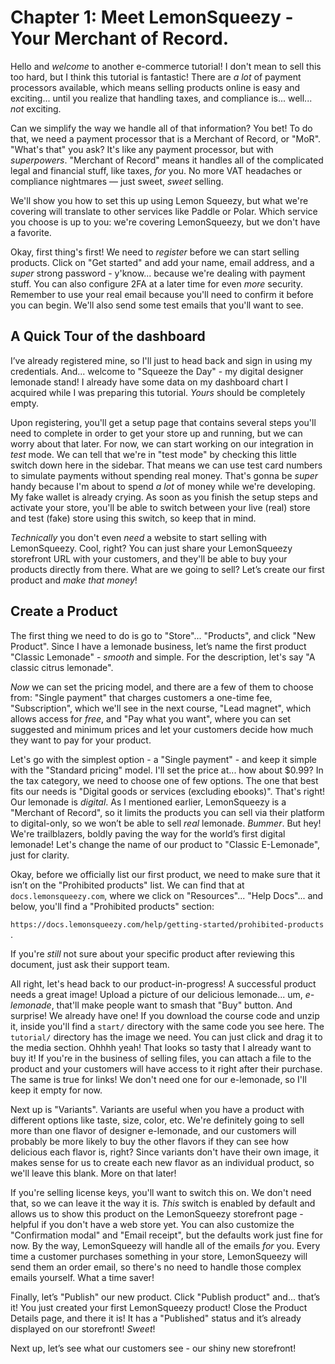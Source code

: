 # Chapter 1:  Meet LemonSqueezy - Your Merchant of Record.

Hello and *welcome* to another e-commerce tutorial! I don't mean to sell this too hard, 
but I think this tutorial is fantastic! There are *a lot* of payment processors
available, which means selling products online is easy and exciting... until you realize
that handling taxes, and compliance is... well... *not* exciting.

Can we simplify the way we handle all of that information? You bet! To do that, we need a
payment processor that is a Merchant of Record, or "MoR". "What's that" you ask? It's like any
payment processor, but with *superpowers*. "Merchant of Record" means it handles all of the
complicated legal and financial stuff, like taxes, *for* you. No more VAT headaches or compliance
nightmares — just sweet, *sweet* selling.

We'll show you how to set this up using Lemon Squeezy, but what we're covering will 
translate to other services like Paddle or Polar. Which service you choose is up to you: 
we're covering LemonSqueezy, but we don't have a favorite.

Okay, first thing's first! We need to *register* before we can start selling products. Click on
"Get started" and add your name, email address, and a *super* strong password - y'know... because
we're dealing with payment stuff. You can also configure 2FA at a later time for even *more* security.
Remember to use your real email because you'll need to confirm it before you can begin. We'll also send
some test emails that you'll want to see.

## A Quick Tour of the dashboard

I’ve already registered mine, so I'll just to head back and sign in using my credentials. And...
welcome to "Squeeze the Day" - my digital designer lemonade stand! I already have some data on
my dashboard chart I acquired while I was preparing this tutorial. *Yours* should be completely empty.

Upon registering, you'll get a setup page that contains several steps you'll need to complete in
order to get your store up and running, but we can worry about that later. For now, we can start
working on our integration in *test* mode. We can tell that we're in "test mode" by checking this
little switch down here in the sidebar. That means we can use test card numbers to simulate payments
without spending real money. That's gonna be *super* handy because I'm about to spend *a lot* of money
while we're developing. My fake wallet is already crying. As soon as you finish the setup steps and
activate your store, you'll be able to switch between your live (real) store and test (fake) store
using this switch, so keep that in mind.

*Technically* you don't even *need* a website to start selling with LemonSqueezy. Cool, right? You can
just share your LemonSqueezy storefront URL with your customers, and they'll be able to buy your products
directly from there. What are we going to sell? Let’s create our first product and *make that money*!

## Create a Product

The first thing we need to do is go to "Store"... "Products", and click "New Product". Since I have a
lemonade business, let’s name the first product "Classic Lemonade" - *smooth* and simple. For the
description, let's say "A classic citrus lemonade".

*Now* we can set the pricing model, and there are a few of them to choose from: "Single payment" that
charges customers a one-time fee, "Subscription", which we'll see in the next course, "Lead magnet", which
allows access for *free*, and "Pay what you want", where you can set suggested and minimum prices and let
your customers decide how much they want to pay for your product.

Let's go with the simplest option - a "Single payment" - and keep it simple with the "Standard pricing"
model. I'll set the price at... how about $0.99? In the tax category, we need to choose one of few options.
The one that best fits our needs is "Digital goods or services (excluding ebooks)". That's right! Our
lemonade is *digital*. As I mentioned earlier, LemonSqueezy is a "Merchant of Record", so it limits the
products you can sell via their platform to digital-only, so we won’t be able to sell *real* lemonade.
*Bummer*. But hey! We're trailblazers, boldly paving the way for the world’s first digital lemonade!
Let's change the name of our product to "Classic E-Lemonade", just for clarity.

Okay, before we officially list our first product, we need to make sure that it isn’t on the
"Prohibited products" list. We can find that at `docs.lemonsqueezy.com`, where we click on "Resources"...
"Help Docs"... and below, you'll find a "Prohibited products" section:

`https://docs.lemonsqueezy.com/help/getting-started/prohibited-products` .

If you're *still* not sure about your specific product after reviewing this document, just ask their
support team.

All right, let's head back to our product-in-progress! A successful product needs a great image! Upload
a picture of our delicious lemonade... um, *e-lemonade*, that'll make people want to smash that "Buy"
button. And surprise! We already have one! If you download the course code and unzip it, inside you'll
find a `start/` directory with the same code you see here. The `tutorial/` directory has the image we
need. You can just click and drag it to the media section. Ohhhh yeah! That looks so tasty that I already
want to buy it! If you're in the business of selling files, you can attach a file to the product and your
customers will have access to it right after their purchase. The same is true for links! We don't need one
for our e-lemonade, so I'll keep it empty for now.

Next up is "Variants". Variants are useful when you have a product with different options like taste, size,
color, etc. We're definitely going to sell more than one flavor of designer e-lemonade, and our customers
will probably be more likely to buy the other flavors if they can see how delicious each flavor is, right?
Since variants don't have their own image, it makes sense for us to create each new flavor as an individual
product, so we'll leave this blank. More on that later!

If you're selling license keys, you'll want to switch this on. We don't need that, so we can leave it the
way it is. *This* switch is enabled by default and allows us to show this product on the LemonSqueezy
storefront page - helpful if you don't have a web store yet. You can also customize the "Confirmation modal"
and "Email receipt", but the defaults work just fine for now. By the way, LemonSqueezy will handle all
of the emails *for* you. Every time a customer purchases something in your store, LemonSqueezy will send
them an order email, so there's no need to handle those complex emails yourself. What a time saver!

Finally, let’s "Publish" our new product. Click "Publish product" and... that’s it! You just created your
first LemonSqueezy product! Close the Product Details page, and there it is! It has a "Published" status
and it’s already displayed on our storefront! *Sweet*!

Next up, let’s see what our customers see - our shiny new storefront!
